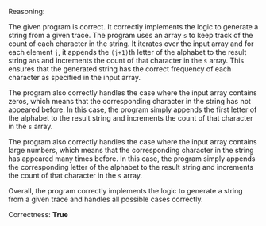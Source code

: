 Reasoning:

The given program is correct. It correctly implements the logic to generate a string from a given trace. The program uses an array `s` to keep track of the count of each character in the string. It iterates over the input array and for each element `j`, it appends the `(j+1)`th letter of the alphabet to the result string `ans` and increments the count of that character in the `s` array. This ensures that the generated string has the correct frequency of each character as specified in the input array.

The program also correctly handles the case where the input array contains zeros, which means that the corresponding character in the string has not appeared before. In this case, the program simply appends the first letter of the alphabet to the result string and increments the count of that character in the `s` array.

The program also correctly handles the case where the input array contains large numbers, which means that the corresponding character in the string has appeared many times before. In this case, the program simply appends the corresponding letter of the alphabet to the result string and increments the count of that character in the `s` array.

Overall, the program correctly implements the logic to generate a string from a given trace and handles all possible cases correctly.

Correctness: **True**